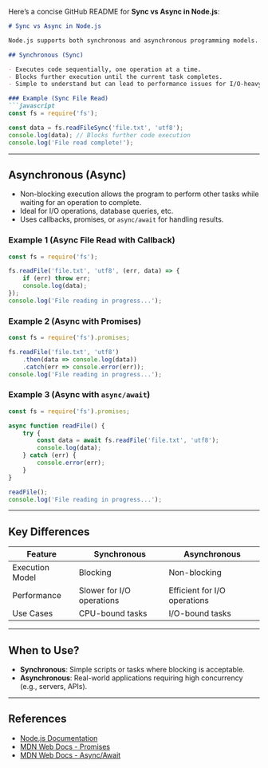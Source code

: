 Here’s a concise GitHub README for **Sync vs Async in Node.js**:

```markdown
# Sync vs Async in Node.js

Node.js supports both synchronous and asynchronous programming models. Understanding their differences is crucial for writing efficient and scalable applications.

## Synchronous (Sync)

- Executes code sequentially, one operation at a time.
- Blocks further execution until the current task completes.
- Simple to understand but can lead to performance issues for I/O-heavy tasks.

### Example (Sync File Read)
```javascript
const fs = require('fs');

const data = fs.readFileSync('file.txt', 'utf8');
console.log(data); // Blocks further code execution
console.log('File read complete!');
```

---

## **Asynchronous (Async)**

- Non-blocking execution allows the program to perform other tasks while waiting for an operation to complete.
- Ideal for I/O operations, database queries, etc.
- Uses callbacks, promises, or `async/await` for handling results.

### Example 1 (Async File Read with Callback)
```javascript
const fs = require('fs');

fs.readFile('file.txt', 'utf8', (err, data) => {
    if (err) throw err;
    console.log(data);
});
console.log('File reading in progress...');
```

### Example 2 (Async with Promises)
```javascript
const fs = require('fs').promises;

fs.readFile('file.txt', 'utf8')
    .then(data => console.log(data))
    .catch(err => console.error(err));
console.log('File reading in progress...');
```

### Example 3 (Async with `async/await`)
```javascript
const fs = require('fs').promises;

async function readFile() {
    try {
        const data = await fs.readFile('file.txt', 'utf8');
        console.log(data);
    } catch (err) {
        console.error(err);
    }
}

readFile();
console.log('File reading in progress...');
```

---

## **Key Differences**

| Feature           | Synchronous                 | Asynchronous                 |
|--------------------|-----------------------------|------------------------------|
| Execution Model    | Blocking                    | Non-blocking                 |
| Performance        | Slower for I/O operations   | Efficient for I/O operations |
| Use Cases          | CPU-bound tasks             | I/O-bound tasks              |

---

## **When to Use?**

- **Synchronous**: Simple scripts or tasks where blocking is acceptable.
- **Asynchronous**: Real-world applications requiring high concurrency (e.g., servers, APIs).

---

## **References**

- [Node.js Documentation](https://nodejs.org/en/docs/)
- [MDN Web Docs - Promises](https://developer.mozilla.org/en-US/docs/Web/JavaScript/Reference/Global_Objects/Promise)
- [MDN Web Docs - Async/Await](https://developer.mozilla.org/en-US/docs/Learn/JavaScript/Asynchronous/Promises)


